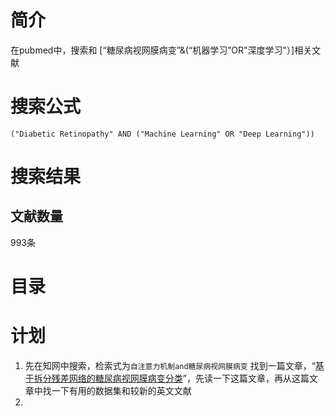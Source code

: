 # 简介
在pubmed中，搜索和 [“糖尿病视网膜病变”&(“机器学习”OR"深度学习"）]相关文献

# 搜索公式

`("Diabetic Retinopathy" AND ("Machine Learning" OR "Deep Learning"))`


# 搜索结果

## 文献数量

993条

# 目录

# 计划
1. 先在知网中搜索，检索式为`自注意力机制and糖尿病视网膜病变`
找到一篇文章，“[基于拆分残差网络的糖尿病视网膜病变分类](04文献阅读\04糖尿病视网膜病变\04知网自注意力机制and糖尿病视网膜病变\01基于拆分残差网络的糖尿病视网膜病变分类\README.md)”，先读一下这篇文章，再从这篇文章中找一下有用的数据集和较新的英文文献
2. 

